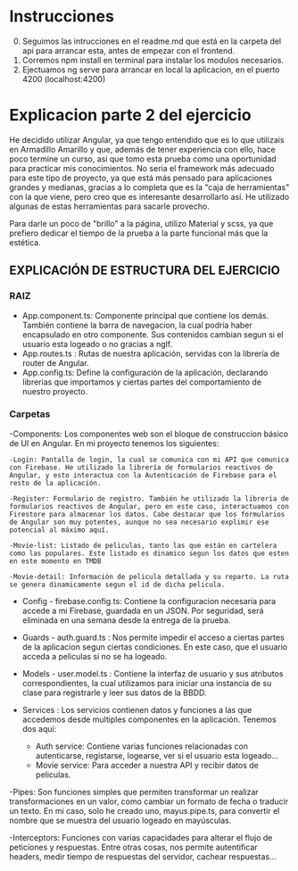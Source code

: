 # Instrucciones

0. Seguimos las intrucciones en el readme.md que está en la carpeta del api para arrancar esta, antes de empezar con el frontend.
1. Corremos npm install en terminal para instalar los modulos necesarios.
2. Ejectuamos ng serve para arrancar en local la aplicacion, en el puerto 4200 (localhost:4200)


# Explicacion parte 2 del ejercicio

He decidido utilizar Angular, ya que tengo entendido que es lo que utilizais en Armadillo Amarillo y que, además de tener experiencia con ello, hace poco termine un curso, asi que tomo esta prueba como una oportunidad para practicar mis conocimientos. No seria el framework más adecuado para este tipo de proyecto, ya que está más pensado para aplicaciones grandes y medianas, gracias a lo completa que es la "caja de herramientas" con la que viene, pero creo que es interesante desarrollarlo así. He utilizado algunas de estas herramientas para sacarle provecho.

Para darle un poco de "brillo" a la página, utilizo Material y scss, ya que prefiero dedicar el tiempo de la prueba a la parte funcional más que la estética.



## EXPLICACIÓN DE ESTRUCTURA DEL EJERCICIO 

### RAIZ

- App.component.ts: Componente principal que contiene los demás. También contiene la barra de navegacion, la cual podría haber encapsulado en otro componente. Sus contenidos cambian segun si el usuario esta logeado o no gracias a ngIf.
- App.routes.ts : Rutas de nuestra aplicación, servidas con la librería de router de Angular.
- App.config.ts: Define la configuración de la aplicación, declarando librerias que importamos y ciertas partes del comportamiento de nuestro proyecto.

### Carpetas

-Components: Los componentes web son el bloque de construccion básico de UI en Angular. En mi proyecto tenemos los siguientes:

    -Login: Pantalla de login, la cual se comunica con mi API que comunica con Firebase. He utilizado la librería de formularios reactivos de Angular, y esto interactua con la Autenticación de Firebase para el resto de la aplicación. 

    -Register: Formulario de registro. También he utilizado la librería de formularios reactivos de Angular, pero en este caso, interactuamos con Firestore para almacenar los datos. Cabe destacar que los formularios de Angular son muy potentes, aunque no sea necesario explimir ese potencial al máximo aquí.

    -Movie-list: Listado de peliculas, tanto las que están en cartelera como las populares. Este listado es dinamico segun los datos que esten en este momento en TMDB

    -Movie-detail: Información de pelicula detallada y su reparto. La ruta se genera dinamicamente segun el id de dicha pelicula.

- Config - firebase.config.ts: Contiene la configuracion necesaria para accede a mi Firebase, guardada en un JSON. Por seguridad, será eliminada en una semana desde la entrega de la prueba.

- Guards - auth.guard.ts : Nos permite impedir el acceso a ciertas partes de la aplicacion segun ciertas condiciones. En este caso, que el usuario acceda a peliculas si no se ha logeado.

- Models - user.model.ts : Contiene la interfaz de usuario y sus atributos correspondientes, la cual utilizamos para iniciar una instancia de su clase para registrarle y leer sus datos de la BBDD.

- Services : Los servicios contienen datos y funciones a las que accedemos desde multiples componentes en la aplicación. Tenemos dos aquí:
    - Auth service: Contiene varias funciones relacionadas con autenticarse, registarse, logearse, ver si el usuario esta logeado...
    - Movie service: Para acceder a nuestra API y recibir datos de peliculas.

-Pipes: Son funciones simples que permiten transformar un realizar transformaciones en un valor, como cambiar un formato de fecha o traducir un texto. En mi caso, solo he creado uno, mayus.pipe.ts, para convertir el nombre que se muestra del usuario logeado en mayúsculas.

-Interceptors: Funciones con varias capacidades para alterar el flujo de peticiones y respuestas. Entre otras cosas, nos permite autentificar headers, medir tiempo de respuestas del servidor, cachear respuestas...


